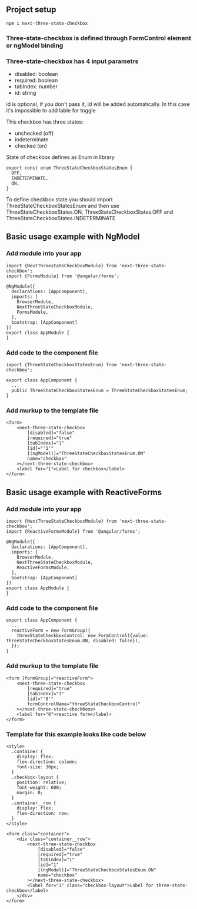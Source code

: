 ## Project setup

```
npm i next-three-state-checkbox
```

### Three-state-checkbox is defined through FormControl element or ngModel binding

### Three-state-checkbox has 4 input parametrs

- disabled: boolean
- required: boolean
- tabIndex: number
- id: string

id is optional, if you don't pass it, id will be added automatically. In this case it's impossible to add lable for toggle

This checkbox has three states:

- unchecked (off)
- indeterminate
- checked (on)

State of checkbox defines as Enum in library

```
export const enum ThreeStateCheckboxStatesEnum {
  OFF,
  INDETERMINATE,
  ON,
}
```

To define checkbox state you should import ThreeStateCheckboxStatesEnum and then use ThreeStateCheckboxStates.ON, ThreeStateCheckboxStates.OFF and ThreeStateCheckboxStates.INDETERMINATE

## Basic usage example with NgModel

### Add module into your app

```
import {NextThreestateCheckboxModule} from 'next-three-state-checkbox';
import {FormsModule} from '@angular/forms';

@NgModule({
  declarations: [AppComponent],
  imports: [
    BrowserModule,
    NextThreeStateCheckboxModule,
    FormsModule,
  ],
  bootstrap: [AppComponent]
})
export class AppModule {
}

```

### Add code to the component file

```
import {ThreeStateCheckboxStatesEnum} from 'next-three-state-checkbox';

export class AppComponent {
  ...
  public ThreeStateCheckboxStatesEnum = ThreeStateCheckboxStatesEnum;
}
```

### Add murkup to the template file

```
<form>
    <next-three-state-checkbox
        [disabled]="false"
        [required]="true"
        [tabIndex]="1"
        [id]="'1'"
        [(ngModel)]="ThreeStateCheckboxStatesEnum.ON"
        name="checkbox"
    ></next-three-state-checkbox>
    <label for="1">Label for checkbox</label>
</form>

```

## Basic usage example with ReactiveForms

### Add module into your app

```
import {NextThreeStateCheckboxModule} from 'next-three-state-checkbox';
import {ReactiveFormsModule} from '@angular/forms';

@NgModule({
  declarations: [AppComponent],
  imports: [
    BrowserModule,
    NextThreeStateCheckboxModule,
    ReactiveFormsModule,
  ],
  bootstrap: [AppComponent]
})
export class AppModule {
}
```

### Add code to the component file

```
export class AppComponent {
  ...
  reactiveForm = new FormGroup({
    threeStateCheckboxControl: new FormControl({value: ThreeStateCheckboxStatesEnum.ON, disabled: false}),
  });
}
```

### Add murkup to the template file

```
<form [formGroup]="reactiveForm">
    <next-three-state-checkbox
        [required]="true"
        [tabIndex]="1"
        [id]="'0'"
        formControlName="threeStateCheckboxControl"
    ></next-three-state-checkboxe>
    <label for="0">reactive form</label>
</form>
```

### Template for this example looks like code below

```
<style>
  .container {
    display: flex;
    flex-direction: column;
    font-size: 30px;
  }
  .checkbox-layout {
    position: relative;
    font-weight: 600;
    margin: 0;
  }
  .container__row {
    display: flex;
    flex-direction: row;
  }
</style>

<form class="container">
    <div class="container__row">
        <next-three-state-checkbox
            [disabled]="false"
            [required]="true"
            [tabIndex]="1"
            [id]="1"
            [(ngModel)]="ThreeStateCheckboxStatesEnum.ON"
            name="checkbox"
        ></next-three-state-checkbox>
        <label for="1" class="checkbox-layout">Label for three-state-checkbox</label>
    </div>
</form>
```
